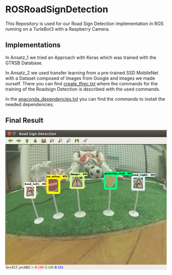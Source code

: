 # ROSRoadSignDetection
This Repository is used for our Road Sign Detection implementation in ROS running on a TurleBot3 with a Raspberry Camera.

## Implementations

In Ansatz_1 we tried an Approach with Keras which was trained with the GTRSB Database.

In Ansatz_2 we used transfer learning from a pre-trained SSD MobileNet with a Dataset composed of Images from Google and images we made ourself. There you can find [create_tfrec.txt](Ansatz_2/create_tfrec.txt) where the commands for the training of the Roadsign Detection is described with the used commands.

In the [anaconda_dependencies.txt](anaconda_dependencies.txt) you can find the commands to install the needed dependencies.

## Final Result

![Preview](Final_Result.png)
